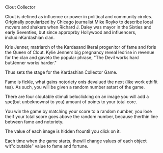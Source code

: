 Clout Collector 

Clout is defined as influence or power in political and community circles. Originally popularized by Chicago journalist Mike Royko to describe local movers and shakers when Richard J. Daley was mayor in the Sixties
and early Seventies, but since approprby Hollywood and influencers, includinKardashian clan.
            
Kris Jenner, matriarch of the Kardasand literal progenitor of fame and foris the Queen of Clout.
Kylie Jenners big pregnancy reveal ledrise in revenue for the clan and gaveto the popular
phrase, "The Devil works hard butJenner works harder."

Thus sets the stage for the Kardashian Collector Game.

Fame is fickle, what gains notoriety onis devalued the next (like work ethifit tea). As such,
you will be given a random number astart of the game.
      
There are four cloutable stimuli beloclicking on an image you will add a spe(but unbeknownst to
you) amount of points to your
total core.

You win the game by matching your score to a random number, you lose theif your total score goes
above the random number, because therthin line between fame and notoriety.

The value of each image is hidden frountil you click on it.

Each time when the game starts, thewill change values of each object wit"cloutable" value to
fame and fortune.